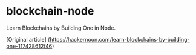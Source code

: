 # blockchain-node
Learn Blockchains by Building One in Node.

[Original article] (https://hackernoon.com/learn-blockchains-by-building-one-117428612f46)
